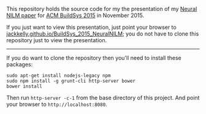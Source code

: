 This repository holds the source code for my the presentation of my
[Neural NILM paper](http://jack-kelly.com/files/writing/neural_nilm.pdf)
for [ACM BuildSys 2015](http://www.buildsys.org/2015/) in November
2015.

If you just want to view this presentation, just point your browser to
[jackkelly.github.io/BuildSys_2015_NeuralNILM](http://jackkelly.github.io/BuildSys_2015_NeuralNILM);
you do not have to clone this repository just to view the presentation.

---

If you do want to clone the repository then you'll need to install
these packages:

```
sudo apt-get install nodejs-legacy npm
sudo npm install -g grunt-cli http-server bower
bower install
```

Then run `http-server -c-1` from the base directory of this project.
And point your browser to `http://localhost:8080`.
